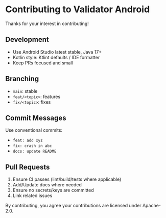 # Contributing to Validator Android

Thanks for your interest in contributing!

## Development
- Use Android Studio latest stable, Java 17+
- Kotlin style: Ktlint defaults / IDE formatter
- Keep PRs focused and small

## Branching
- `main`: stable
- `feat/<topic>`: features
- `fix/<topic>`: fixes

## Commit Messages
Use conventional commits:
- `feat: add xyz`
- `fix: crash in abc`
- `docs: update README`

## Pull Requests
1. Ensure CI passes (lint/build/tests where applicable)
2. Add/Update docs where needed
3. Ensure no secrets/keys are committed
4. Link related issues

By contributing, you agree your contributions are licensed under Apache-2.0.
